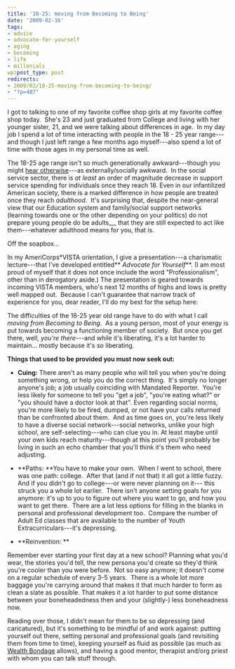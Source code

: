 ```yaml
---
title: '18-25: moving from Becoming to Being'
date: '2009-02-16'
tags:
- advice
- advocate-for-yourself
- aging
- becoming
- life
- millenials
wp:post_type: post
redirects:
- 2009/02/18-25-moving-from-becoming-to-being/
- "?p=487"
---
```


I got to talking to one of my favorite coffee shop girls at my favorite coffee shop today.  She's 23 and just graduated from College and living with her younger sister, 21, and we were talking about differences in age.  In my day job I spend a lot of time interacting with people in the 18 - 25 year range---and though I just left range a few months ago myself---also spend a lot of time with those ages in my personal time as well.

The 18-25 age range isn't so much generationally awkward---though you might [hear otherwise](http://www.reason.com/news/show/28956.html)---as externally/socially awkward.  In the social service sector, there is _at least_ an order of magnitude decrease in support service spending for individuals once they reach 18. Even in our infantilized American society, there is a marked difference in how people are treated once they reach _adulthood_.  It's surprising that, despite the near-general view that our Education system and family/social support networks (learning towards one or the other depending on your politics) do not prepare young people do be adults_,_ that they are still expected to act like them---whatever adulthood means for you, that is.

Off the soapbox...

In my AmeriCorps\*VISTA orientation, I give a presentation---a charismatic lecture---that I've developed entitled** _Advocate for Yourself_**. (I am most proud of myself that it does not once include the word "Professionalism", other than in derogatory aside.) The presentation is geared towards incoming VISTA members, who's next 12 months of highs and lows is pretty well mapped out.  Because I can't guarantee that narrow track of experience for you, dear reader, I'll do my best for the setup here:

The difficulties of the 18-25 year old range have to do with what I call _moving from Becoming to Being_.  As a young person, most of your energy is put towards becoming a functioning member of society.  But once you get there, well, _you're there_---and while it's liberating, it's a lot harder to maintain... mostly because it's so liberating.

**Things that used to be provided you must now seek out:**

- **Cuing:** There aren't as many people who will tell you when you're doing something wrong, or help you do the correct thing.  It's simply no longer anyone's job; a job usually coinciding with Mandated Reporter.  You're less likely for someone to tell you "get a job", "you're eating what?" or "you should have a doctor look at that". Even regarding social norms, you're more likely to be fired, dumped, or not have your calls returned than be confronted about them.  And as time goes on, you're less likely to have a diverse social network---social networks, unlike your high school, are self-selecting---who can clue you in. At least maybe until your own kids reach maturity---though at this point you'll probably be living in such an echo chamber that you'll think it's them who need adjusting.

- **Paths: **You have to make your own.  When I went to school, there was one path: college.  After that (and if not that) it all got a little fuzzy. And if you didn't go to college---or were never planning on it--- this struck you a whole lot earlier.  There isn't anyone setting goals for you anymore: it's up to you to figure out where you want to go, and how you want to get there.  There are a lot less options for filling in the blanks in personal and professional development too.  Compare the number of Adult Ed classes that are available to the number of Youth Extracurriculars---it's depressing.

- **Reinvention: **

Remember ever starting your first day at a new school? Planning what you'd wear, the stories you'd tell, the new persona you'd create so they'd think you're cooler than you were before.  Not so easy anymore; it doesn't come on a regular schedule of every 3-5 years.  There is a whole lot more baggage you're carrying around that makes it that much harder to form as clean a slate as possible. That makes it a lot harder to put some distance between your boneheadedness then and your (slightly-) less boneheadness now.

Reading over those, I didn't mean for them to be so depressing (and caricatured), but it's something to be mindful of and work against: putting yourself out there, setting personal and professional goals (and revisiting them from time to time), keeping yourself as fluid as possible (as much as [Wealth Bondage](http://www.wealthbondage.com/2005/05/the_constructio.html) allows), and having a good mentor, therapist and/org priest with whom you can talk stuff through.
